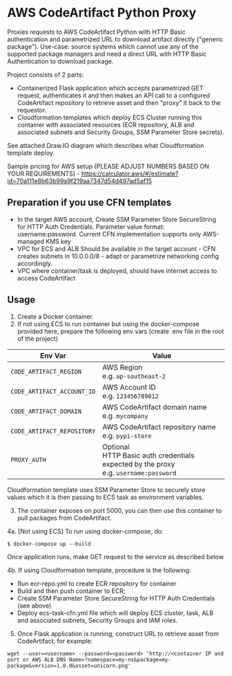 # AWS CodeArtifact Python Proxy

Proxies requests to AWS CodeArtifact Python with HTTP Basic authentication and parametrized URL to download artifact directly ("generic package").
Use-case: source systems which cannot use any of the supported package managers and need a direct URL with HTTP Basic Authentication to download package.

Project consists of 2 parts:
- Containerized Flask application which accepts parametrized GET request, authenticates it and then makes an API call to a configured CodeArtifact repository to retrieve asset and then "proxy" it back to the requestor.
- Cloudformation templates which deploy ECS Cluster running this container with associated resources (ECR repository, ALB and associated subnets and Security Groups, SSM Parameter Store secrets). 

See attached Draw.IO diagram which describes what Cloudformation template deploy.

Sample pricing for AWS setup (PLEASE ADJUST NUMBERS BASED ON YOUR REQUIREMENTS) - https://calculator.aws/#/estimate?id=70a111e8b63b99a9f219aa7347d54d497ad5af15

## Preparation if you use CFN templates

- In the target AWS account, Create SSM Parameter Store SecureString for HTTP Auth Credentials. Parameter value format: username:password. Current CFN implementation supports only AWS-managed KMS key
- VPC for ECS and ALB Should be available in the target account - CFN creates subnets in 10.0.0.0/8 - adapt or parametrize networking config accordingly.
- VPC where container/task is deployed, should have internet access to access CodeArtifact

## Usage

1. Create a Docker container.
2. If not using ECS to run container but using  the docker-compose provided here, prepare the following env vars (create .env file in the root of the project)

| Env Var                   | Value                                                                                     |
| ------------------------- | ----------------------------------------------------------------------------------------- |
| `CODE_ARTIFACT_REGION`     | AWS Region<br>e.g. `ap-southeast-2`                                                       |
| `CODE_ARTIFACT_ACCOUNT_ID` | AWS Account ID<br>e.g. `123456789012`                                                     |
| `CODE_ARTIFACT_DOMAIN`     | AWS CodeArtifact domain name<br>e.g. `mycompany`                                          |
| `CODE_ARTIFACT_REPOSITORY` | AWS CodeArtifact repository name<br>e.g. `pypi-store`                                     |
| `PROXY_AUTH`              | Optional<br>HTTP Basic auth credentials expected by the proxy<br>e.g. `username:password` |

Cloudformation template uses SSM Parameter Store to securely store values which it is then passing to ECS task as environment variables.

3. The container exposes on port 5000, you can then use this container to pull packages from CodeArtifact.

4a. [Not using ECS] To run using docker-compose, do:

```
$ docker-compose up --build
```
Once application runs, make GET request to the service as described below

4b. If using Cloudformation template, procedure is the following:
- Run ecr-repo.yml to create ECR repository for container
- Build and then push container to ECR;
- Create SSM Parameter Store SecureString for HTTP Auth Credentials (see above)
- Deploy ecs-task-cfn.yml file which will deploy ECS cluster, task, ALB and associated subnets, Security Groups and IAM roles.

5. Once Flask application is running, construct URL to retrieve asset from CodeArtifact, for example:
```
wget --user=<username> --password=<password> 'http://<container IP and port or AWS ALB DNS Name>?namespace=my-ns&package=my-package&version=1.0.0&asset=unicorn.png'
```
